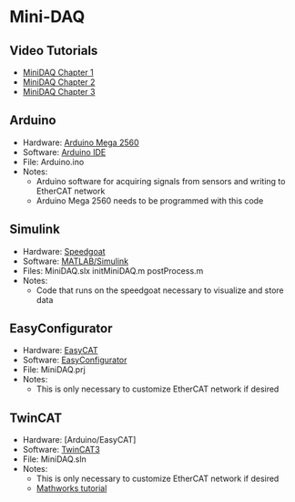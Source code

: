 # Mini-DAQ

## Video Tutorials
- [MiniDAQ Chapter 1](https://vimeo.com/706663706)
- [MiniDAQ Chapter 2](https://vimeo.com/706663862)
- [MiniDAQ Chapter 3](https://vimeo.com/706664453)

## Arduino
- Hardware: [Arduino Mega 2560](https://store.arduino.cc/usa/mega-2560-r3)
- Software: [Arduino IDE](https://www.arduino.cc/en/software)
- File: Arduino.ino
- Notes:
  - Arduino software for acquiring signals from sensors and writing to EtherCAT network
  - Arduino Mega 2560 needs to be programmed with this code 

## Simulink
- Hardware: [Speedgoat](https://www.speedgoat.com/products-services/real-time-target-machines/baseline)
- Software: [MATLAB/Simulink](https://www.mathworks.com/)
- Files: MiniDAQ.slx initMiniDAQ.m postProcess.m 
- Notes:
  - Code that runs on the speedgoat necessary to visualize and store data

## EasyConfigurator
- Hardware: [EasyCAT](https://www.bausano.net/shop/en/home/1-arduino-ethercat.html)
- Software: [EasyConfigurator](https://www.bausano.net/en/hardware/ethercat-e-arduino/easycat.html)
- File: MiniDAQ.prj
- Notes:
  - This is only necessary to customize EtherCAT network if desired

## TwinCAT
- Hardware: [Arduino/EasyCAT]
- Software: [TwinCAT3](https://www.beckhoff.com/en-us/support/download-finder/software-and-tools/)
- File: MiniDAQ.sln
- Notes:
  - This is only necessary to customize EtherCAT network if desired
  - [Mathworks tutorial](https://www.mathworks.com/help/slrealtime/io_ref/configure-ethercat-hardware-by-using-twincat.html;jsessionid=dfc70ad347914cfaa3035acddc06)
